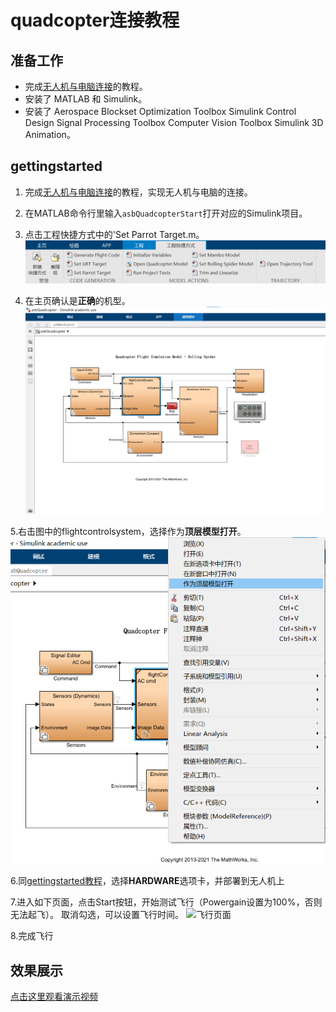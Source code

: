 # quadcopter连接教程

## 准备工作

- 完成[无人机与电脑连接](与电脑连接.md)的教程。
- 安装了 MATLAB 和 Simulink。
- 安装了 Aerospace Blockset
         Optimization Toolbox
         Simulink Control Design
         Signal Processing Toolbox
         Computer Vision Toolbox
          Simulink 3D Animation。
## gettingstarted
1. 完成[无人机与电脑连接](与电脑连接.md)的教程，实现无人机与电脑的连接。

2. 在MATLAB命令行里输入`asbQuadcopterStart`打开对应的Simulink项目。

3. 点击工程快捷方式中的'Set Parrot Target.m。
    ![选择机型](image/target.png)

4. 在主页确认是**正确**的机型。
   ![选择机型](image/主页面.png)
   
5.右击图中的flightcontrolsystem，选择作为**顶层模型打开**。
    ![选择机型](image/顶层模型.png)

6.同[gettingstarted教程](gettingstarted.md)，选择**HARDWARE**选项卡，并部署到无人机上

7.进入如下页面，点击Start按钮，开始测试飞行（Powergain设置为100%，否则无法起飞）。
  取消勾选，可以设置飞行时间。
  ![飞行页面](image/quadcopter飞行页面..png)
    
8.完成飞行
## 效果展示
[点击这里观看演示视频](https://wwszkty.github.io/parrot-rolling-minidrone-with-matlab/index.html)
